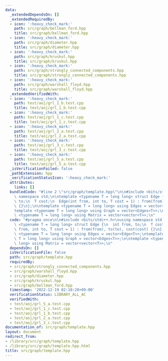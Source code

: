 ```yaml
---
data:
  _extendedDependsOn: []
  _extendedRequiredBy:
  - icon: ':heavy_check_mark:'
    path: src/graph/bellman_ford.hpp
    title: src/graph/bellman_ford.hpp
  - icon: ':heavy_check_mark:'
    path: src/graph/diameter.hpp
    title: src/graph/diameter.hpp
  - icon: ':heavy_check_mark:'
    path: src/graph/kruskul.hpp
    title: src/graph/kruskul.hpp
  - icon: ':heavy_check_mark:'
    path: src/graph/strongly_connected_components.hpp
    title: src/graph/strongly_connected_components.hpp
  - icon: ':heavy_check_mark:'
    path: src/graph/warshall_floyd.hpp
    title: src/graph/warshall_floyd.hpp
  _extendedVerifiedWith:
  - icon: ':heavy_check_mark:'
    path: test/aoj/grl_1_b.test.cpp
    title: test/aoj/grl_1_b.test.cpp
  - icon: ':heavy_check_mark:'
    path: test/aoj/grl_1_c.test.cpp
    title: test/aoj/grl_1_c.test.cpp
  - icon: ':heavy_check_mark:'
    path: test/aoj/grl_2_a.test.cpp
    title: test/aoj/grl_2_a.test.cpp
  - icon: ':heavy_check_mark:'
    path: test/aoj/grl_3_c.test.cpp
    title: test/aoj/grl_3_c.test.cpp
  - icon: ':heavy_check_mark:'
    path: test/aoj/grl_5_a.test.cpp
    title: test/aoj/grl_5_a.test.cpp
  _isVerificationFailed: false
  _pathExtension: hpp
  _verificationStatusIcon: ':heavy_check_mark:'
  attributes:
    links: []
  bundledCode: "#line 2 \"src/graph/template.hpp\"\n\n#include <bits/stdc++.h>\nusing\
    \ namespace std;\n\ntemplate <typename T = long long> struct Edge {\n  int from,\
    \ to;\n  T cost;\n  Edge(int from, int to, T cost = 1) : from(from), to(to), cost(cost)\
    \ {}\n};\n\ntemplate <typename T = long long> using Edges = vector<Edge<T>>;\n\
    template <typename T = long long> using Graph = vector<Edges<T>>;\n\ntemplate\
    \ <typename T = long long> using Matrix = vector<vector<T>>;\n"
  code: "#pragma once\n\n#include <bits/stdc++.h>\nusing namespace std;\n\ntemplate\
    \ <typename T = long long> struct Edge {\n  int from, to;\n  T cost;\n  Edge(int\
    \ from, int to, T cost = 1) : from(from), to(to), cost(cost) {}\n};\n\ntemplate\
    \ <typename T = long long> using Edges = vector<Edge<T>>;\ntemplate <typename\
    \ T = long long> using Graph = vector<Edges<T>>;\n\ntemplate <typename T = long\
    \ long> using Matrix = vector<vector<T>>;\n"
  dependsOn: []
  isVerificationFile: false
  path: src/graph/template.hpp
  requiredBy:
  - src/graph/strongly_connected_components.hpp
  - src/graph/warshall_floyd.hpp
  - src/graph/diameter.hpp
  - src/graph/kruskul.hpp
  - src/graph/bellman_ford.hpp
  timestamp: '2022-12-19 02:10:28+09:00'
  verificationStatus: LIBRARY_ALL_AC
  verifiedWith:
  - test/aoj/grl_5_a.test.cpp
  - test/aoj/grl_1_c.test.cpp
  - test/aoj/grl_1_b.test.cpp
  - test/aoj/grl_2_a.test.cpp
  - test/aoj/grl_3_c.test.cpp
documentation_of: src/graph/template.hpp
layout: document
redirect_from:
- /library/src/graph/template.hpp
- /library/src/graph/template.hpp.html
title: src/graph/template.hpp
---
```

